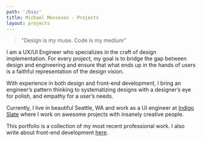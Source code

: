 ```yaml
---
path: '/bio/'
title: Michael Movsesov - Projects
layout: projects
---
```


>"Design is my muse. Code is my medium"

I am a UX/UI Engineer who specializes in the craft of design implementation. For every project,  my goal is to  bridge the gap between design and engineering and ensure that what ends up in the hands of users is a faithful representation of the design vision.


With experience in both design and front-end development, I bring an engineer’s pattern thinking to systematizing designs with a designer’s eye for polish, and empathy for a user’s needs.


Currently, I live in beautiful Seattle, WA and work as a UI engineer at [Indigo Slate](https://indigoslate.com) where I work on awesome projects with insanely creative people.


This portfolio is a collection of my most recent professional work. I also write about front-end development [here](/).

